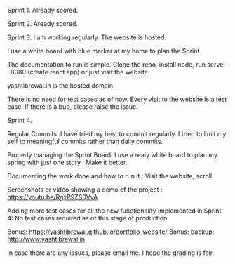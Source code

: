 Sprint 1.
Already scored.

Sprint 2.
Aready scored.

Sprint 3.
I am working regularly. The website is hosted.

I use a white board with blue marker at my home to plan the Sprint

The documentation to run is simple. Clone the repo, install node, run serve -l 8080 (create react app) or just visit the website.

yashtibrewal.in is the hosted domain.

There is no need for test cases as of now. Every visit to the website is a test case. If there is a bug, please raise the issue.


Sprint 4.

Regular Commits: I have tried my best to commit regularly. I tried to limit my self to meaningful commits rather than daily commits.

Properly managing the Sprint Board: I use a realy white board to plan my spring with just one story : Make it better.

Documenting the work done and how to run it : Visit the website, scroll.

Screenshots or video showing a demo of the project : https://youtu.be/RgxP9ZS0VvA

Adding more test cases for all the new functionality implemented in Sprint 4: No test cases required as of this stage of production.

Bonus: https://yashtibrewal.github.io/portfolio-website/
Bonus: backup:  http://www.yashtibrewal.in

In case there are any issues, please email me. I hope the grading is fair.
